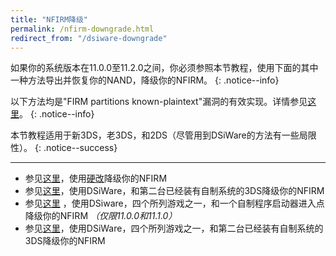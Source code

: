 ```yaml
---
title: "NFIRM降级"
permalink: /nfirm-downgrade.html
redirect_from: "/dsiware-downgrade"
---
```


如果你的系统版本在11.0.0至11.2.0之间，你必须参照本节教程，使用下面的其中一种方法导出并恢复你的NAND，降级你的NFIRM。
{: .notice--info}

以下方法均是"FIRM partitions known-plaintext"漏洞的有效实现。详情参见[这里](https://www.3dbrew.org/wiki/3DS_System_Flaws)。
{: .notice--info}

本节教程适用于新3DS，老3DS，和2DS（尽管用到DSiWare的方法有一些局限性）。
{: .notice--success}

---

+ 参见[这里](hardmod-downgrade)，使用[硬改](https://gbatemp.net/threads/414498/)降级你的NFIRM
+ 参见[这里](dsiware-downgrade-(app-injection-and-second-3ds))，使用DSiWare，和第二台已经装有自制系统的3DS降级你的NFIRM
+ 参见[这里](dsiware-downgrade-(save-injection)) ，使用DSiware，四个所列游戏之一，和一个自制程序启动器进入点降级你的NFIRM *（仅限11.0.0和11.1.0）*
+ 参见[这里](dsiware-downgrade-(save-injection-and-second-3ds))，使用DSiWare，四个所列游戏之一，和第二台已经装有自制系统的3DS降级你的NFIRM
